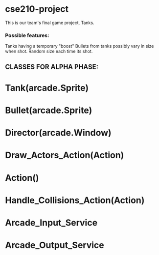 # cse210-project
This is our team's final game project, Tanks.

### Possible features: 
Tanks having a temporary "boost"
Bullets from tanks possibly vary in size when shot. Random size each time its shot.


## CLASSES FOR ALPHA PHASE: 

# Tank(arcade.Sprite)



# Bullet(arcade.Sprite)


# Director(arcade.Window)



# Draw_Actors_Action(Action)



# Action()



# Handle_Collisions_Action(Action)



# Arcade_Input_Service



# Arcade_Output_Service




